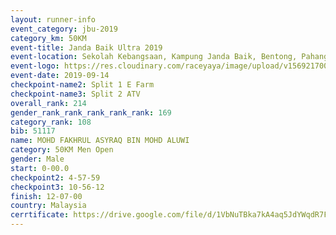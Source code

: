 ```yaml
---
layout: runner-info 
event_category: jbu-2019 
category_km: 50KM 
event-title: Janda Baik Ultra 2019 
event-location: Sekolah Kebangsaan, Kampung Janda Baik, Bentong, Pahang, Malaysia 
event-logo: https://res.cloudinary.com/raceyaya/image/upload/v1569217009/logo/janda-baik_vch1pc.jpg 
event-date: 2019-09-14 
checkpoint-name2: Split 1 E Farm 
checkpoint-name3: Split 2 ATV 
overall_rank: 214
gender_rank_rank_rank_rank_rank: 169
category_rank: 108
bib: 51117
name: MOHD FAKHRUL ASYRAQ BIN MOHD ALUWI
category: 50KM Men Open
gender: Male
start: 0-00.0
checkpoint2: 4-57-59
checkpoint3: 10-56-12
finish: 12-07-00
country: Malaysia
cerrtificate: https://drive.google.com/file/d/1VbNuTBka7kA4aq5JdYWqdR7FkzOW04db/view?usp=sharing
---
```

